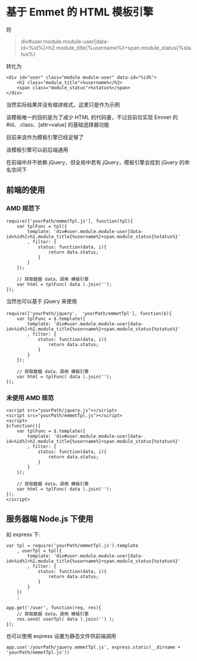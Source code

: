 # 基于 Emmet 的 HTML 模板引擎

将

>  	div#user.module.module-user[data-id=%id%]>h2.module_title{%username%}+span.module_status{%status%}

转化为

	<div id="user" class="module module-user" data-id="%id%">
		<h2 class="module_title">%username%</h2>
		<span class="module_status">%status%</span>
	</div>

当然实际结果并没有缩进格式，这里只是作为示例

该模板唯一的目的是为了减少 HTML 的代码量，不过目前仅实现 Emmet 的 #id、.class、[attr=value] 的基础选择器功能

目前来说作为模板引擎已经足够了

该模板引擎可以前后端通用

在前端中并不依赖 jQuery，但全局中若有 jQuery，模板引擎会挂到 jQuery 的命名空间下

## 前端的使用

### AMD 规范下
	require(['yourPath/emmetTpl.js'], function(tpl){
		var tplFunc = tpl({
			template: 'div#user.module.module-user[data-id=%id%]>h2.module_title{%username%}+span.module_status{%status%}'
			, filter: {
				status: function(data, i){
					return data.status;
				}
			}
		});

		// 获取数据 data，调用 模板引擎
		var html = tplFunc( data ).join('');
	});

当然也可以基于 jQuery 来使用

	require(['yourPath/jquery'， 'yourPath/emmetTpl'], function($){
        var tplFunc = $.template({
            template: 'div#user.module.module-user[data-id=%id%]>h2.module_title{%username%}+span.module_status{%status%}'
            , filter: {
                status: function(data, i){
                    return data.status;
                }
            }
        });

        // 获取数据 data，调用 模板引擎
        var html = tplFunc( data ).join('');
    });

### 未使用 AMD 规范

	<script src="yourPath/jquery.js"></script>
	<script src="yourPath/emmetTpl.js"></script>
	<script>
	$(function(){
		var tplFunc = $.template({
			template: 'div#user.module.module-user[data-id=%id%]>h2.module_title{%username%}+span.module_status{%status%}'
            , filter: {
                status: function(data, i){
                    return data.status;
                }
            }
		});

		// 获取数据 data，调用 模板引擎
        var html = tplFunc( data ).join('');
	});
	</script>

## 服务器端 Node.js 下使用

如 express 下:

	var tpl = require('yourPath/emmetTpl.js').template
		, userTpl = tpl({
			template: 'div#user.module.module-user[data-id=%id%]>h2.module_title{%username%}+span.module_status{%status%}'
            , filter: {
                status: function(data, i){
                    return data.status;
                }
            }
		})
		;

	app.get('/user', function(req, res){
        // 获取数据 data，调用 模板引擎
        res.send( userTpl( data ).join('') );
	});

也可以使用 express 设置为静态文件供前端调用

	app.use('/yourPath/jquery.emmetTpl.js', express.static(__dirname + 'yourPath/emmetTpl.js'))
